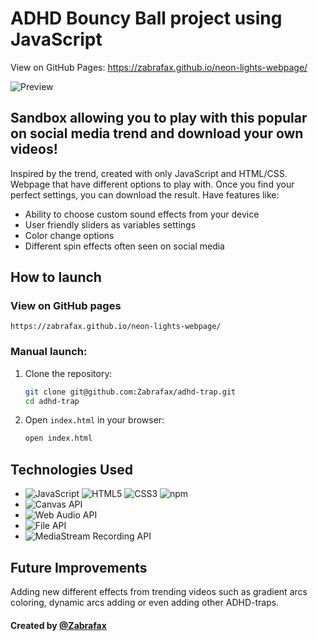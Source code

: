 # ADHD Bouncy Ball project using JavaScript

View on GitHub Pages: https://zabrafax.github.io/neon-lights-webpage/

![Preview](./assets/readme/adhd-example.gif)

## Sandbox allowing you to play with this popular on social media trend and download your own videos!

Inspired by the trend, created with only JavaScript and HTML/CSS. Webpage that have different options to
play with. Once you find your perfect settings, you can download the result. Have features like:

* Ability to choose custom sound effects from your device
* User friendly sliders as variables settings
* Color change options
* Different spin effects often seen on social media

## How to launch

### View on GitHub pages

    https://zabrafax.github.io/neon-lights-webpage/

### Manual launch:

   1. Clone the repository:
      ```bash
      git clone git@github.com:Zabrafax/adhd-trap.git
      cd adhd-trap
      ```

   2. Open `index.html` in your browser:
      ```bash
      open index.html
      ```
      
## Technologies Used

* ![JavaScript](https://img.shields.io/badge/JavaScript-F7DF1E?logo=javascript&logoColor=black)
  ![HTML5](https://img.shields.io/badge/HTML5-E34F26?logo=html5&logoColor=white)
  ![CSS3](https://img.shields.io/badge/CSS3-1572B6?logo=css3&logoColor=white)
  ![npm](https://img.shields.io/badge/npm-CB3837?logo=npm&logoColor=white)
* ![Canvas API](https://img.shields.io/badge/Canvas%20API-770db5)
* ![Web Audio API](https://img.shields.io/badge/Web%20Audio%20API-ff69b4)
* ![File API](https://img.shields.io/badge/File%20API-008080)
* ![MediaStream Recording API](https://img.shields.io/badge/MediaStream%20Recording%20API-15bd36)

## Future Improvements

Adding new different effects from trending videos such as gradient arcs coloring, dynamic arcs adding or even adding other ADHD-traps.

#### Created by [@Zabrafax](https://github.com/Zabrafax)